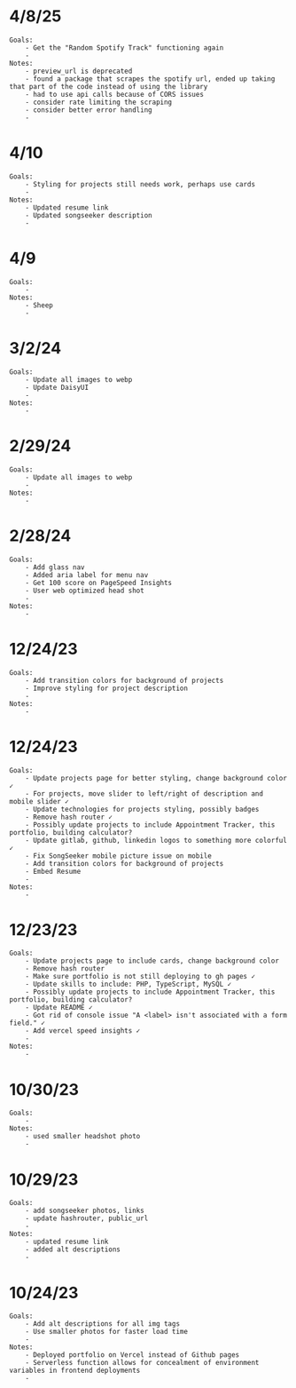 # 4/8/25
    Goals:
        - Get the "Random Spotify Track" functioning again
        -
    Notes:
        - preview_url is deprecated
        - found a package that scrapes the spotify url, ended up taking that part of the code instead of using the library
        - had to use api calls because of CORS issues
        - consider rate limiting the scraping
        - consider better error handling
        -

# 4/10
    Goals:
        - Styling for projects still needs work, perhaps use cards
        -
    Notes:
        - Updated resume link
        - Updated songseeker description
        -

# 4/9
    Goals:
        -
    Notes:
        - Sheep
        -

# 3/2/24
    Goals:
        - Update all images to webp
        - Update DaisyUI
        -
    Notes:
        -

# 2/29/24
    Goals:
        - Update all images to webp
        -
    Notes:
        -

# 2/28/24
    Goals:
        - Add glass nav
        - Added aria label for menu nav
        - Get 100 score on PageSpeed Insights
        - User web optimized head shot
        -
    Notes:
        -

# 12/24/23
    Goals:
        - Add transition colors for background of projects
        - Improve styling for project description
        -
    Notes:
        -

# 12/24/23
    Goals:
        - Update projects page for better styling, change background color ✓
        - For projects, move slider to left/right of description and mobile slider ✓
        - Update technologies for projects styling, possibly badges
        - Remove hash router ✓
        - Possibly update projects to include Appointment Tracker, this portfolio, building calculator?
        - Update gitlab, github, linkedin logos to something more colorful ✓
        - Fix SongSeeker mobile picture issue on mobile
        - Add transition colors for background of projects
        - Embed Resume
        -
    Notes:
        -

# 12/23/23
    Goals:
        - Update projects page to include cards, change background color
        - Remove hash router
        - Make sure portfolio is not still deploying to gh pages ✓
        - Update skills to include: PHP, TypeScript, MySQL ✓
        - Possibly update projects to include Appointment Tracker, this portfolio, building calculator?
        - Update README ✓
        - Got rid of console issue "A <label> isn't associated with a form field." ✓
        - Add vercel speed insights ✓
        -
    Notes:
        -

# 10/30/23
    Goals:
        -
    Notes:
        - used smaller headshot photo
        -

# 10/29/23
    Goals:
        - add songseeker photos, links
        - update hashrouter, public_url
        -
    Notes:
        - updated resume link
        - added alt descriptions
        -


# 10/24/23
    Goals:
        - Add alt descriptions for all img tags
        - Use smaller photos for faster load time
        -
    Notes:
        - Deployed portfolio on Vercel instead of Github pages
        - Serverless function allows for concealment of environment variables in frontend deployments
        -
